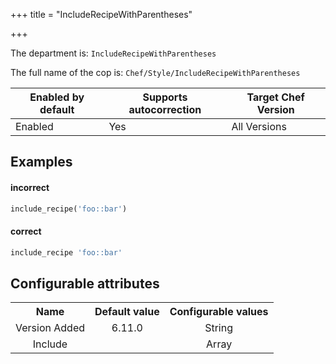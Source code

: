 +++
title = "IncludeRecipeWithParentheses"

+++

<!-- This content is automatically generated. See https://github.com/chef/chef-web-docs/blob/main/generated/README.md -->

The department is: `IncludeRecipeWithParentheses`

The full name of the cop is: `Chef/Style/IncludeRecipeWithParentheses`

| Enabled by default | Supports autocorrection | Target Chef Version |
| --- | --- | --- |
| Enabled | Yes | All Versions |

## Examples


#### incorrect

```ruby
include_recipe('foo::bar')
```

#### correct

```ruby
include_recipe 'foo::bar'
```

## Configurable attributes

<table>
<tbody><tr>
<th>Name</th>
<th>Default value</th>
<th>Configurable values</th>
</tr>
<tr>
<td style="text-align:center">Version Added</td>
<td style="text-align:center">6.11.0</td>
<td style="text-align:center">String</td>
</tr>
<tr><td style="text-align:center">Include</td>
<td style="text-align:center"><ul>
</ul>
</td>
<td style="text-align:center">Array</td>
</tr></tbody></table>
